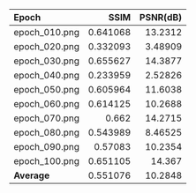 | Epoch         |     SSIM |   PSNR(dB) |
|:--------------|---------:|-----------:|
| epoch_010.png | 0.641068 |   13.2312  |
| epoch_020.png | 0.332093 |    3.48909 |
| epoch_030.png | 0.655627 |   14.3877  |
| epoch_040.png | 0.233959 |    2.52826 |
| epoch_050.png | 0.605964 |   11.6038  |
| epoch_060.png | 0.614125 |   10.2688  |
| epoch_070.png | 0.662    |   14.2715  |
| epoch_080.png | 0.543989 |    8.46525 |
| epoch_090.png | 0.57083  |   10.2354  |
| epoch_100.png | 0.651105 |   14.367   |
| **Average**   | 0.551076 |   10.2848  |